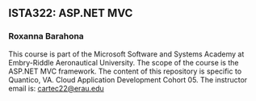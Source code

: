 ## ISTA322: ASP.NET MVC
### Roxanna Barahona

This course is part of the Microsoft Software and Systems Academy at Embry-Riddle Aeronautical University. The scope of the course is the ASP.NET MVC framework. The content of this repository is specific to Quantico, VA. Cloud Application Development Cohort 05. The instructor email is: cartec22@erau.edu
